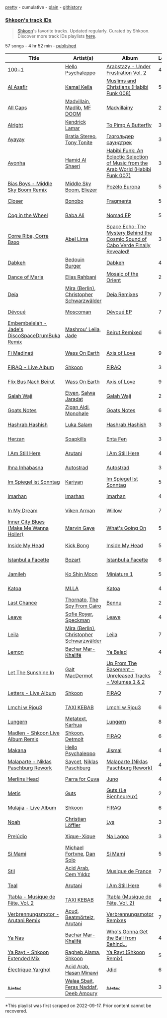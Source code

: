 [pretty](/playlists/pretty/37i9dQZF1DWXyCx5oDZNWJ.md) - cumulative - [plain](/playlists/plain/37i9dQZF1DWXyCx5oDZNWJ) - [githistory](https://github.githistory.xyz/mackorone/spotify-playlist-archive/blob/main/playlists/plain/37i9dQZF1DWXyCx5oDZNWJ)

### [Shkoon's track IDs](https://open.spotify.com/playlist/37i9dQZF1DWXyCx5oDZNWJ)

> <a href="spotify:artist:3CdsJ9u53uPu3dScKypLVv">Shkoon</a>'s favorite tracks\. Updated regularly\. Curated by Shkoon\. Discover more track IDs playlists <a href="spotify:genre:track\_id">here</a>.

57 songs - 4 hr 52 min - [published](https://open.spotify.com/playlist/7q42XxhLdyUlgapD7SYD2G)

| Title | Artist(s) | Album | Length | Added | Removed |
|---|---|---|---|---|---|
| [100=1](https://open.spotify.com/track/77cwNBtWc0sC5R1XAJ703p) | [Hello Psychaleppo](https://open.spotify.com/artist/0yRYo9ej1JqOzFyVvLe00O) | [Arabstazy \- Under Frustration Vol\. 2](https://open.spotify.com/album/57xfOZGUXk91oUUnlMrxPW) | 4:37 | 2022-05-30 |  |
| [Al Asafir](https://open.spotify.com/track/5OxdRzIs5e2zUeq2xWphCs) | [Kamal Keila](https://open.spotify.com/artist/3hvpB2JNbOGd2NTjdaDMGl) | [Muslims and Christians \(Habibi Funk 008\)](https://open.spotify.com/album/7eECqp8MX57IOvt5Me1eXM) | 5:19 | 2022-05-30 |  |
| [All Caps](https://open.spotify.com/track/21O0XXPEWPtePt5RMY93Ob) | [Madvillain](https://open.spotify.com/artist/2aoFQUeHD1U7pL098lRsDU), [Madlib](https://open.spotify.com/artist/5LhTec3c7dcqBvpLRWbMcf), [MF DOOM](https://open.spotify.com/artist/2pAWfrd7WFF3XhVt9GooDL) | [Madvillainy](https://open.spotify.com/album/19bQiwEKhXUBJWY6oV3KZk) | 2:10 | 2022-05-30 |  |
| [Alright](https://open.spotify.com/track/3iVcZ5G6tvkXZkZKlMpIUs) | [Kendrick Lamar](https://open.spotify.com/artist/2YZyLoL8N0Wb9xBt1NhZWg) | [To Pimp A Butterfly](https://open.spotify.com/album/7ycBtnsMtyVbbwTfJwRjSP) | 3:39 | 2022-09-26 |  |
| [Ayayay](https://open.spotify.com/track/358g67riH0wCKQBK9FvjjQ) | [Bratia Stereo](https://open.spotify.com/artist/5vXULjIsWNuwphRSJMXYrM), [Tony Tonite](https://open.spotify.com/artist/2DPURDst3DmK8b1AU47fFT) | [Газгольдер саундтрек](https://open.spotify.com/album/59Yeoeap2KE19ki78Ni0iE) | 3:02 | 2022-09-26 |  |
| [Ayonha](https://open.spotify.com/track/4ivH1TtQELnn9KEtszWfYI) | [Hamid Al Shaeri](https://open.spotify.com/artist/7u1V0Ucu5ggW1VaXwh8KeT) | [Habibi Funk: An Eclectic Selection of Music from the Arab World \(Habibi Funk 007\)](https://open.spotify.com/album/1B3W5u06uIB7Elyk70pt9R) | 3:41 | 2022-05-30 |  |
| [Bias Boys \- Middle Sky Boom Remix](https://open.spotify.com/track/1N2VoNhYLwCJhtAo2kZnzF) | [Middle Sky Boom](https://open.spotify.com/artist/5rgJkAgFMVCsugWd7zM9nY), [Eliezer](https://open.spotify.com/artist/1qPHnrVTO4sakv5IFg6Lml) | [Pozélo Europa](https://open.spotify.com/album/3FbU5q6wbFh5roov4rfNDX) | 5:11 | 2022-05-30 |  |
| [Closer](https://open.spotify.com/track/7mq6753542WZViD1wJ64Eo) | [Bonobo](https://open.spotify.com/artist/0cmWgDlu9CwTgxPhf403hb) | [Fragments](https://open.spotify.com/album/4KjbNbnTnJ97kZgQkOHr6v) | 5:11 | 2022-05-30 |  |
| [Cog in the Wheel](https://open.spotify.com/track/3uXfYljIQAhATWWGjjCSJA) | [Baba Ali](https://open.spotify.com/artist/48US3n5ecZ1TS4RjzsdWrm) | [Nomad EP](https://open.spotify.com/album/4hmZkn8K8JoUch7jzFNjeb) | 5:19 | 2022-09-26 |  |
| [Corre Riba, Corre Baxo](https://open.spotify.com/track/2PSVCAtIQH4tI3fAq6VZWH) | [Abel Lima](https://open.spotify.com/artist/6IhMyPQwTBivqok4kKvMmh) | [Space Echo: The Mystery Behind the Cosmic Sound of Cabo Verde Finally Revealed!](https://open.spotify.com/album/2EsNUbAePfQi6qNBjVLtfi) | 3:08 | 2022-09-26 |  |
| [Dabkeh](https://open.spotify.com/track/6ogljt3oVKSkZ6y2EaIQw1) | [Bedouin Burger](https://open.spotify.com/artist/0dOAYwm9ZFUqHLczUorSxh) | [Dabkeh](https://open.spotify.com/album/6C3STlwLtgkLBsJ9ewLy2D) | 4:28 | 2022-05-30 |  |
| [Dance of Maria](https://open.spotify.com/track/0f7iz1qAWSz61BdHTXbzvC) | [Elias Rahbani](https://open.spotify.com/artist/2DDCp0fnUwgy0cYI99GEyS) | [Mosaic of the Orient](https://open.spotify.com/album/35V308120K0txY7JUMoN6M) | 2:47 | 2022-05-30 |  |
| [Deía](https://open.spotify.com/track/5VoqK0y985t6alSPGNQRrC) | [Mira \(Berlin\)](https://open.spotify.com/artist/6p31dmLI4jnatyEQmrVPDc), [Christopher Schwarzwälder](https://open.spotify.com/artist/11i3tISGuOUmWFuXTRNrtD) | [Deía Remixes](https://open.spotify.com/album/4kCjJCTbwQiHDIjSIZpFtv) | 7:22 | 2022-05-30 |  |
| [Dévoué](https://open.spotify.com/track/3BDC7YYDL6BdfvXa1iqzu1) | [Moscoman](https://open.spotify.com/artist/44F8g3iM4NgU5cisocTlTQ) | [Dévoué EP](https://open.spotify.com/album/2s15PdNNJI61qtBiBZgUXT) | 7:11 | 2022-05-30 |  |
| [Embembelelah \- Jade's DiscoSpaceDrumBuka Remix](https://open.spotify.com/track/3EF49wVK8jbE8GajPYLExm) | [Mashrou' Leila](https://open.spotify.com/artist/2RIrl9cApI8HwM6aF4Jt5m), [Jade](https://open.spotify.com/artist/40fRpgJArQvrzJaaWdRCxt) | [Beirut Remixed](https://open.spotify.com/album/6FpwepbGYV3lvb1r2vvexd) | 6:56 | 2022-05-30 |  |
| [Fi Madinati](https://open.spotify.com/track/1XIiHP2ho4Oump990NN1jR) | [Wass On Earth](https://open.spotify.com/artist/3gaOU8JQKa7Ux72eCUSok8) | [Axis of Love](https://open.spotify.com/album/6Cl8n0TpMSWj0euSmYe8QH) | 9:42 | 2022-05-30 |  |
| [FIRAQ \- Live Album](https://open.spotify.com/track/3Vh0j8QfllQZfXDijRfnmS) | [Shkoon](https://open.spotify.com/artist/3CdsJ9u53uPu3dScKypLVv) | [FIRAQ](https://open.spotify.com/album/0P0KdpLLjNuUNcHKy1aWfV) | 3:14 | 2022-05-30 |  |
| [Flix Bus Nach Beirut](https://open.spotify.com/track/2jM7YpoXbuiRPqeAWipy35) | [Wass On Earth](https://open.spotify.com/artist/3gaOU8JQKa7Ux72eCUSok8) | [Axis of Love](https://open.spotify.com/album/6Cl8n0TpMSWj0euSmYe8QH) | 9:10 | 2022-05-30 |  |
| [Galah Waji](https://open.spotify.com/track/2JfxHSKimPmQ82IkxB9OwR) | [Etyen](https://open.spotify.com/artist/1QpBNgqTcCpBJvm4hecQPk), [Salwa Jaradat](https://open.spotify.com/artist/1B1k1AzYdmZThsTLMnKMZa) | [Galah Waji](https://open.spotify.com/album/4xGaabwEk3IpHngMwjVS99) | 2:26 | 2022-05-30 |  |
| [Goats Notes](https://open.spotify.com/track/0WK4eXhMyfvPhWHpszpKXV) | [Zigan Aldi](https://open.spotify.com/artist/5nNJbOr2phyzj0KvIv7HL1), [Monohøle](https://open.spotify.com/artist/75Xo8Q2H05f294UEIA0N8c) | [Goats Notes](https://open.spotify.com/album/6Za5x0KT7HHY2svIRUVdf4) | 6:44 | 2022-05-30 |  |
| [Hashrab Hashish](https://open.spotify.com/track/6Ah2JMiRc7MTr4SwRVNMh9) | [Luka Salam](https://open.spotify.com/artist/6czL7Hx1NgpdU6m27i3IuK) | [Hashrab Hashish](https://open.spotify.com/album/2Nc4YEEwac5P2s3vjcsrEX) | 3:04 | 2022-05-30 |  |
| [Herzan](https://open.spotify.com/track/3P3f5t7hVpRSX6YSX64WrV) | [Soapkills](https://open.spotify.com/artist/6PRGhDtDWSgyw60WSfna8v) | [Enta Fen](https://open.spotify.com/album/58A0G1FfTqJGig0TWUjcU3) | 3:21 | 2022-05-30 |  |
| [I Am Still Here](https://open.spotify.com/track/3Ccmq7nxS8y44m8HKf3deW) | [Arutani](https://open.spotify.com/artist/7g48EWSZL2Zb40hnBcFd1K) | [I Am Still Here](https://open.spotify.com/album/587BdfJd7CAjF1jgxVv1vi) | 4:24 | 2022-05-30 |  |
| [Ihna Inhabasna](https://open.spotify.com/track/5RdHevEQB8n8gB2ONYZH3y) | [Autostrad](https://open.spotify.com/artist/4WtbPWxKvsXj9lWBi5buWJ) | [Autostrad](https://open.spotify.com/album/3IOSrN1mWyCxjGVMPy1UEa) | 3:44 | 2022-05-30 |  |
| [Im Spiegel ist Sonntag](https://open.spotify.com/track/1jX0EM8swI9kdNgfDxofMi) | [Kariyan](https://open.spotify.com/artist/1lzhAqKyypA3vYZ6AArD0H) | [Im Spiegel Ist Sonntag](https://open.spotify.com/album/4ODHeL6ZMvsgFGMdN7uzvM) | 5:46 | 2022-05-30 |  |
| [Imarhan](https://open.spotify.com/track/1Ye2lpUppaahUYUyFiI9vW) | [Imarhan](https://open.spotify.com/artist/1KQ1687z0hWSabx0YswG54) | [Imarhan](https://open.spotify.com/album/2aLKNhNF3szhUQY3AJoGgL) | 4:04 | 2022-05-30 |  |
| [In My Dream](https://open.spotify.com/track/2zDXr96ASeJ0P5GrCLq4sA) | [Viken Arman](https://open.spotify.com/artist/1xQVwAdSzsF8DO76NsZpMK) | [Willow](https://open.spotify.com/album/1EslAi1r2l7OLUoTmfo77V) | 7:05 | 2022-05-30 |  |
| [Inner City Blues \(Make Me Wanna Holler\)](https://open.spotify.com/track/5hReWjUHqPqkHi31G7izL4) | [Marvin Gaye](https://open.spotify.com/artist/3koiLjNrgRTNbOwViDipeA) | [What's Going On](https://open.spotify.com/album/2v6ANhWhZBUKkg6pJJBs3B) | 5:27 | 2022-09-26 |  |
| [Inside My Head](https://open.spotify.com/track/5nqottyC6tma8QpHE3VXmO) | [Kick Bong](https://open.spotify.com/artist/3q6niISy491vVKvl8SguX2) | [Inside My Head](https://open.spotify.com/album/2bcrafHtFzL9fL4iEoNqPe) | 5:04 | 2022-05-30 |  |
| [Istanbul a Facette](https://open.spotify.com/track/33EpfDn7lrt91wR10qwI9H) | [Bozart](https://open.spotify.com/artist/0P9fjhNfuSTdiwuEo1MxqI) | [Istanbul a Facette](https://open.spotify.com/album/2tPWMO8Ez8LUEQcZcpUbQl) | 6:47 | 2022-05-30 |  |
| [Jamileh](https://open.spotify.com/track/0wegArF0QhIeFAq6RYCeEm) | [Ko Shin Moon](https://open.spotify.com/artist/36KTxdXw3fGNuraJZKOvw3) | [Miniature 1](https://open.spotify.com/album/1Nm08hXrpfAWxAMhkuflH4) | 5:42 | 2022-05-30 |  |
| [Katoa](https://open.spotify.com/track/438xLWbd5HkLpGn2d8rl5X) | [MI.LA](https://open.spotify.com/artist/67Nx0BYJLxmenQP6Azr34H) | [Katoa](https://open.spotify.com/album/4lxbeDBHemLmKqjFTz7GIx) | 4:29 | 2022-05-30 |  |
| [Last Chance](https://open.spotify.com/track/57F72SNODqvkm6PAVvoL3B) | [Thornato](https://open.spotify.com/artist/6ghG9s4GfKVwxKtSdCtgwP), [The Spy From Cairo](https://open.spotify.com/artist/36C73GYwgP8rqwCjUyswoS) | [Bennu](https://open.spotify.com/album/0ap1ioMSBoEr7eWqwU2DxH) | 2:47 | 2022-05-30 |  |
| [Leave](https://open.spotify.com/track/2KaMBqn9UBbWkl4Ky7ORVp) | [Sofie Royer](https://open.spotify.com/artist/2P2BXSc0Wxpf10Fpno38rl), [Speckman](https://open.spotify.com/artist/6HMaWR5x7y2AYCWydAipj7) | [Leave](https://open.spotify.com/album/692P5jdZFc1S27zguBg5dd) | 4:30 | 2022-05-30 |  |
| [Leila](https://open.spotify.com/track/1LW5BwY4nUGJdS0z4UcjuJ) | [Mira \(Berlin\)](https://open.spotify.com/artist/6p31dmLI4jnatyEQmrVPDc), [Christopher Schwarzwälder](https://open.spotify.com/artist/11i3tISGuOUmWFuXTRNrtD) | [Leila](https://open.spotify.com/album/0MlmMtzsS4mmM81Z33nOEZ) | 7:45 | 2022-05-30 |  |
| [Lemon](https://open.spotify.com/track/1PnlvZaeW7B3gWOpIoQDfd) | [Bachar Mar\-Khalifé](https://open.spotify.com/artist/76ses8Vy3hRpmyHgWl8lQm) | [Ya Balad](https://open.spotify.com/album/7e1nm4faKBUWnf7aeOwWnB) | 4:07 | 2022-05-30 |  |
| [Let The Sunshine In](https://open.spotify.com/track/2QK3MvIBtg6ofQXzx71soX) | [Galt MacDermot](https://open.spotify.com/artist/3b6TinIPahsS8iSCYAeinr) | [Up From The Basement \- Unreleased Tracks \- Volumes 1 & 2](https://open.spotify.com/album/2l6jlkSuortxDkuCnEay4s) | 2:39 | 2022-09-26 |  |
| [Letters \- Live Album](https://open.spotify.com/track/4BaVbqCcgeFhjdRLaSatHr) | [Shkoon](https://open.spotify.com/artist/3CdsJ9u53uPu3dScKypLVv) | [FIRAQ](https://open.spotify.com/album/0P0KdpLLjNuUNcHKy1aWfV) | 7:23 | 2022-05-30 |  |
| [Lmchi w Rjou3](https://open.spotify.com/track/25NuCWQ4cIxmwxRHMZ0C4L) | [TAXI KEBAB](https://open.spotify.com/artist/47sKkybVg9NVz7IWvTezzy) | [Lmchi w Rjou3](https://open.spotify.com/album/6T5BcuQisJcN2E4O6BmRDk) | 6:25 | 2022-05-30 |  |
| [Lungern](https://open.spotify.com/track/1YcVNVNfVhLM9hUVlQegcq) | [Metatext](https://open.spotify.com/artist/5GAi17x2CbRYk9666aI8AE), [Karhua](https://open.spotify.com/artist/4WpXpjCzWK85EDjlB06Qq2) | [Lungern](https://open.spotify.com/album/2UiXPLfMYMEBAVlct1ao5y) | 8:42 | 2022-05-30 |  |
| [Madlen \- Shkoon Live Album Remix](https://open.spotify.com/track/0s0MWdn38b6KNkRd28PSQE) | [Shkoon](https://open.spotify.com/artist/3CdsJ9u53uPu3dScKypLVv), [Detmolt](https://open.spotify.com/artist/1pvZ8oYPlgarVqgt3YT04D) | [FIRAQ](https://open.spotify.com/album/0P0KdpLLjNuUNcHKy1aWfV) | 6:35 | 2022-05-30 |  |
| [Makana](https://open.spotify.com/track/5MckryuzcHvLAEd5i9qQTC) | [Hello Psychaleppo](https://open.spotify.com/artist/0yRYo9ej1JqOzFyVvLe00O) | [Jismal](https://open.spotify.com/album/5zPHDz7xdtRB89hqstwsAr) | 4:18 | 2022-05-30 |  |
| [Malaparte \- Niklas Paschburg Rework](https://open.spotify.com/track/0sSN1juHiSPjkPJTOS5zpQ) | [Saycet](https://open.spotify.com/artist/0AKlaf8M1k8NjJp1uCOlTA), [Niklas Paschburg](https://open.spotify.com/artist/4dTw5svKFBPnfijbi3H9eI) | [Malaparte \(Niklas Paschburg Rework\)](https://open.spotify.com/album/4GZbDmiszo83QMhjTsflgK) | 4:25 | 2022-05-30 |  |
| [Merlins Head](https://open.spotify.com/track/1xTZwX3XDsvnwk5jdDxTRB) | [Parra for Cuva](https://open.spotify.com/artist/238y1dKPtMeFEpX3Y6H1Vr) | [Juno](https://open.spotify.com/album/1eQxkBCBAwikauTxmYDjB9) | 4:47 | 2022-05-30 |  |
| [Metis](https://open.spotify.com/track/4ZYEPOYlXzbc5eLf4nE3AJ) | [Guts](https://open.spotify.com/artist/5mMkUZv8uUrlH0SHX89BeS) | [Guts \(Le Bienheureux\)](https://open.spotify.com/album/2H1GWJqfUgVKZkzFyK8dSO) | 2:55 | 2022-09-26 |  |
| [Mulajia \- Live Album](https://open.spotify.com/track/7pFNRS6v5DFPSgeVnkiVEu) | [Shkoon](https://open.spotify.com/artist/3CdsJ9u53uPu3dScKypLVv) | [FIRAQ](https://open.spotify.com/album/0P0KdpLLjNuUNcHKy1aWfV) | 6:23 | 2022-05-30 |  |
| [Noah](https://open.spotify.com/track/5vBSeDZlOUxKpoAbaAIpVB) | [Christian Löffler](https://open.spotify.com/artist/3tSvlEzeDnVbQJBTkIA6nO) | [Lys](https://open.spotify.com/album/5yssg2eFopmzstxvyFbrBT) | 3:46 | 2022-05-30 |  |
| [Prelúdio](https://open.spotify.com/track/6CLa45W7UeKOm6lkrL5Uqg) | [Xique\-Xique](https://open.spotify.com/artist/5LuhrBhGclMzHlYK4mDLLp) | [Na Lagoa](https://open.spotify.com/album/0acKE1PTMxBOEhijXOyOHM) | 3:38 | 2022-05-30 |  |
| [Si Mami](https://open.spotify.com/track/3iG93FbuY3fqgfedMCC6A7) | [Michael Fortvne](https://open.spotify.com/artist/6BIKs7su9UYmtKs5nj3Jpz), [Dan Solo](https://open.spotify.com/artist/7E1ZwNnXreZgJpmTNUJva7) | [Si Mami](https://open.spotify.com/album/6RMpW1nConyzYdawMen6ps) | 5:08 | 2022-05-30 |  |
| [Stil](https://open.spotify.com/track/4SYMyyF73B31qz5RIF1vKl) | [Acid Arab](https://open.spotify.com/artist/3ShO8tPKqXUUpOA0urOWW7), [Cem Yıldız](https://open.spotify.com/artist/3SASCp3Mzy7lT50cZn11yr) | [Musique de France](https://open.spotify.com/album/5S8tasJIlOho5JaGMiJsHJ) | 7:05 | 2022-05-30 |  |
| [Teal](https://open.spotify.com/track/1uEPpZUFt02cmserTLrQaS) | [Arutani](https://open.spotify.com/artist/7g48EWSZL2Zb40hnBcFd1K) | [I Am Still Here](https://open.spotify.com/album/587BdfJd7CAjF1jgxVv1vi) | 6:51 | 2022-05-30 |  |
| [Ttabla \- Musique de Fête, Vol\. 2](https://open.spotify.com/track/3TjKcuADUBqMZ7LnzSlvIA) | [TAXI KEBAB](https://open.spotify.com/artist/47sKkybVg9NVz7IWvTezzy) | [Ttabla \(Musique de Fête, Vol\. 2\)](https://open.spotify.com/album/3UqLlTztgBzTeL8eLymzTb) | 4:53 | 2022-05-30 |  |
| [Verbrennungsmotor \- Arutani Remix](https://open.spotify.com/track/5IfzS1EdDxQViwMAUD099s) | [Acud](https://open.spotify.com/artist/6nkfC5ET7sPeZHTZN5X78N), [Beatmörtelz](https://open.spotify.com/artist/1pd8dtFCwC5xAjsg24Jnod), [Arutani](https://open.spotify.com/artist/7g48EWSZL2Zb40hnBcFd1K) | [Verbrennungsmotor Remixes](https://open.spotify.com/album/7LM8gj73SW0kz9Tnx6yUkC) | 7:36 | 2022-05-30 |  |
| [Ya Nas](https://open.spotify.com/track/0DEvnRkyPJxfWxXgqXqFcI) | [Bachar Mar\-Khalifé](https://open.spotify.com/artist/76ses8Vy3hRpmyHgWl8lQm) | [Who's Gonna Get the Ball from Behind...](https://open.spotify.com/album/1YqLTRUV2NiuuuDd7cdfxl) | 4:33 | 2022-05-30 |  |
| [Ya Rayt \- Shkoon Extended Mix](https://open.spotify.com/track/5y9n5wNo6tpXn0HEkeFIQu) | [Ragheb Alama](https://open.spotify.com/artist/6uOgBVYHvqTGAQ5iVHDVT7), [Shkoon](https://open.spotify.com/artist/3CdsJ9u53uPu3dScKypLVv) | [Ya Rayt \(Shkoon Remix\)](https://open.spotify.com/album/5aBPfggkU1oEEA36MJ3yEg) | 5:04 | 2022-05-30 |  |
| [Électrique Yarghol](https://open.spotify.com/track/7fQatG1qHZvUEzkcARGxAJ) | [Acid Arab](https://open.spotify.com/artist/3ShO8tPKqXUUpOA0urOWW7), [Hasan Minawi](https://open.spotify.com/artist/4u0zpg1BfUbbUJmSzcx0CL) | [Jdid](https://open.spotify.com/album/0X3Od5PguGyz03881F2Qea) | 6:32 | 2022-05-30 |  |
| [سعيدة](https://open.spotify.com/track/7x3gdpBN2r8nZl7qYFuUL8) | [Walaa Sbait](https://open.spotify.com/artist/12mdV17fW5qB4AlcCEfQnV), [Feras Naddaf](https://open.spotify.com/artist/1DXyrlrEPGitPShvpLJd2b), [Deeb Amoury](https://open.spotify.com/artist/33vcGDQ1CtwfxvS73ULHIX) | [سعيدة](https://open.spotify.com/album/0Zz9sl2LWH7WjPGnNMED7V) | 3:28 | 2022-05-30 |  |

\*This playlist was first scraped on 2022-09-17. Prior content cannot be recovered.

